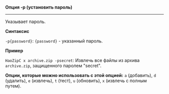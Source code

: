 ﻿**Опция -p (установить пароль)**

--------------------------------------------------------------------------------

Указывает пароль.

**Синтаксис**

`-p{password}`: `{password}` - указанный пароль.

**Пример**

`HaoZipC x archive.zip -psecret`: Извлечь все файлы из архива `archive.zip`, защищенного паролем "secret".

**Опции, которые можно использовать с этой опцией:** `a` (добавить), `d` (удалить), `e` (извлечь), `t` (тест), `u` (обновить), `x` (извлечь с полным путем).
